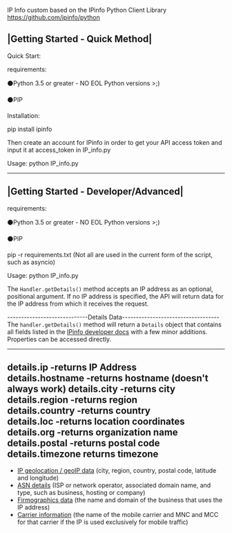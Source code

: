 IP Info custom based on the IPinfo Python Client Library https://github.com/ipinfo/python


|Getting Started - Quick Method|
----------------------------------------------------------------------------------------------------------
Quick Start: 

requirements: 

⚫Python 3.5 or greater - NO EOL Python versions >;)

⚫PIP

Installation:

pip install ipinfo

Then create an account for IPinfo in order to get your API access token and input it at access_token in IP_info.py

Usage: python IP_info.py


-----------------------------------------------------------------------------------------------------------

|Getting Started - Developer/Advanced|
-----------------------------------------------------------------------------------------------------------
requirements: 

⚫Python 3.5 or greater - NO EOL Python versions >;)

⚫PIP

pip -r requirements.txt (Not all are used in the current form of the script, such as asyncio)

Usage: python IP_info.py


The `Handler.getDetails()` method accepts an IP address as an optional, positional argument. If no IP address is specified, the API will return data for the IP address from which it receives the request.

-----------------------------Details Data-----------------------------------
The `handler.getDetails()` method will return a `Details` object that contains all fields listed in the [IPinfo developer docs](https://ipinfo.io/developers/responses#full-response) with a few minor additions. Properties can be accessed directly.

---------------------------------------------------------
details.ip -returns IP Address                          
details.hostname -returns hostname (doesn't always work)
details.city -returns city                              
details.region -returns region                          
details.country -returns country                        
details.loc -returns location coordinates               
details.org -returns organization name                 
details.postal -returns postal code                    
details.timezone returns timezone                      
---------------------------------------------------------


- [IP geolocation / geoIP data](https://ipinfo.io/ip-geolocation-api) (city, region, country, postal code, latitude and longitude)
- [ASN details](https://ipinfo.io/asn-api) (ISP or network operator, associated domain name, and type, such as business, hosting or company)
- [Firmographics data](https://ipinfo.io/ip-company-api) (the name and domain of the business that uses the IP address)
- [Carrier information](https://ipinfo.io/ip-carrier-api) (the name of the mobile carrier and MNC and MCC for that carrier if the IP is used exclusively for mobile traffic)
